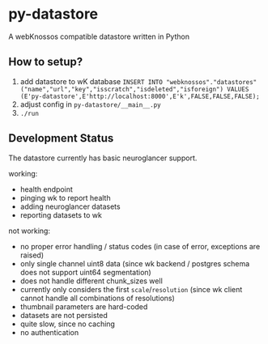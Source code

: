 # py-datastore
A webKnossos compatible datastore written in Python

## How to setup?
1. add datastore to wK database `INSERT INTO "webknossos"."datastores"("name","url","key","isscratch","isdeleted","isforeign") VALUES (E'py-datastore',E'http://localhost:8000',E'k',FALSE,FALSE,FALSE);`
2. adjust config in `py-datastore/__main__.py`
3. `./run`

## Development Status

The datastore currently has basic neuroglancer support.

working:
* health endpoint
* pinging wk to report health
* adding neuroglancer datasets
* reporting datasets to wk

not working:
* no proper error handling / status codes (in case of error, exceptions are raised)
* only single channel uint8 data (since wk backend / postgres schema does not support uint64 segmentation)
* does not handle different chunk_sizes well
* currently only considers the first `scale`/`resolution` (since wk client cannot handle all combinations of resolutions)
* thumbnail parameters are hard-coded
* datasets are not persisted
* quite slow, since no caching
* no authentication
